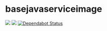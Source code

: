 # basejavaserviceimage

[![](https://images.microbadger.com/badges/version/evryfs/basejavaserviceimage.svg)](http://microbadger.com/images/evryfs/basejavaserviceimage "Get your own version badge on microbadger.com")
[![](https://images.microbadger.com/badges/image/evryfs/basejavaserviceimage.svg)](https://microbadger.com/images/evryfs/basejavaserviceimage "Get your own image badge on microbadger.com")
[![Dependabot Status](https://api.dependabot.com/badges/status?host=github&repo=evryfs/node-dev-docker)](https://dependabot.com)
